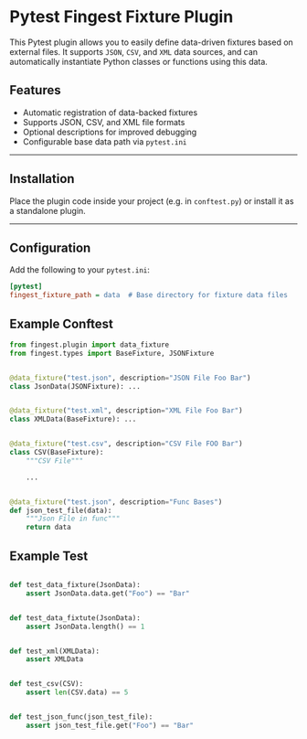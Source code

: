 # Pytest Fingest Fixture Plugin

This Pytest plugin allows you to easily define data-driven fixtures based on external files. It supports `JSON`, `CSV`, and `XML` data sources, and can automatically instantiate Python classes or functions using this data.

## Features

- Automatic registration of data-backed fixtures
- Supports JSON, CSV, and XML file formats
- Optional descriptions for improved debugging
- Configurable base data path via `pytest.ini`

---

## Installation

Place the plugin code inside your project (e.g. in `conftest.py`) or install it as a standalone plugin.

---

## Configuration

Add the following to your `pytest.ini`:

```ini
[pytest]
fingest_fixture_path = data  # Base directory for fixture data files

```

## Example Conftest

```python
from fingest.plugin import data_fixture
from fingest.types import BaseFixture, JSONFixture


@data_fixture("test.json", description="JSON File Foo Bar")
class JsonData(JSONFixture): ...


@data_fixture("test.xml", description="XML File Foo Bar")
class XMLData(BaseFixture): ...


@data_fixture("test.csv", description="CSV File FOO Bar")
class CSV(BaseFixture):
    """CSV File"""

    ...


@data_fixture("test.json", description="Func Bases")
def json_test_file(data):
    """Json File in func"""
    return data
```

## Example Test

```python

def test_data_fixture(JsonData):
    assert JsonData.data.get("Foo") == "Bar"


def test_data_fixtute(JsonData):
    assert JsonData.length() == 1


def test_xml(XMLData):
    assert XMLData


def test_csv(CSV):
    assert len(CSV.data) == 5


def test_json_func(json_test_file):
    assert json_test_file.get("Foo") == "Bar"

```
